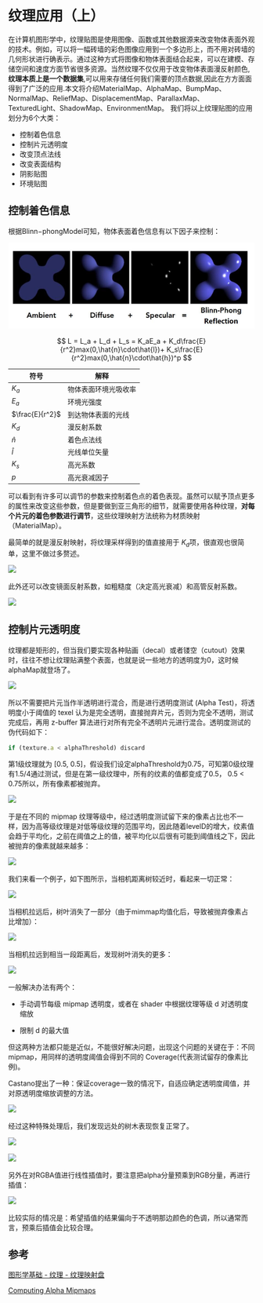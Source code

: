 # 纹理应用（上）

在计算机图形学中，纹理贴图是使用图像、函数或其他数据源来改变物体表面外观的技术。例如，可以将一幅砖墙的彩色图像应用到一个多边形上，而不用对砖墙的几何形状进行确表示。通过这种方式将图像和物体表面结合起来，可以在建模、存储空间和速度方面节省很多资源。当然纹理不仅仅用于改变物体表面漫反射颜色,**纹理本质上是一个数据集**,可以用来存储任何我们需要的顶点数据,因此在方方面面得到了广泛的应用.本文将介绍MaterialMap、AlphaMap、BumpMap、NormalMap、ReliefMap、DisplacementMap、ParallaxMap、TexturedLight、ShadowMap、EnvironmentMap。
我们将以上纹理贴图的应用划分为6个大类：

- 控制着色信息
- 控制片元透明度
- 改变顶点法线
- 改变表面结构
- 阴影贴图
- 环境贴图

## 控制着色信息

根据Blinn−phongModel可知，物体表面着色信息有以下因子来控制：

![](../../\images\graphics-mathematics-basic-32-vector-1.jpg)

$$
L = L_a + L_d + L_s = K_aE_a + K_d\frac{E}{r^2}max(0,\hat{n}\cdot\hat{l})+  K_s\frac{E}{r^2}max(0,\hat{n}\cdot\hat{h})^p
$$

| 符号              | 解释         |
| --------------- | ---------- |
| $K_a$           | 物体表面环境光吸收率 |
| $E_a$           | 环境光强度      |
| $\frac{E}{r^2}$ | 到达物体表面的光线  |
| $K_d$           | 漫反射系数      |
| $\hat{n}$       | 着色点法线      |
| $\hat{l}$       | 光线单位矢量     |
| $K_s$           | 高光系数       |
| $p$             | 高光衰减因子     |

可以看到有许多可以调节的参数来控制着色点的着色表现。虽然可以赋予顶点更多的属性来改变这些参数，但是要做到亚三角形的细节，就需要使用各种纹理，**对每个片元的着色参数进行调节**，这些纹理映射方法统称为材质映射（MaterialMap）。

最简单的就是漫反射映射，将纹理采样得到的值直接用于 $K_d$ ​项，很直观也很简单，这里不做过多赘述。

![](C:\Users\Administrator\Desktop\docs\images\graphics-mathematics-basic-32-vector-2.jpg)

此外还可以改变镜面反射系数，如粗糙度（决定高光衰减）和高管反射系数。

![](C:\Users\Administrator\Desktop\docs\images\graphics-mathematics-basic-32-vector-3.jpg)

## 控制片元透明度

纹理都是矩形的，但当我们要实现各种贴画（decal）或者镂空（cutout）效果时，往往不想让纹理贴满整个表面，也就是说一些地方的透明度为0，这时候alphaMap就登场了。

![](C:\Users\Administrator\Desktop\docs\images\graphics-mathematics-basic-32-vector-4.jpg)

所以不需要把片元当作半透明进行混合，而是进行透明度测试 (Alpha Test)，将透明度小于阈值的 texel 认为是完全透明，直接抛弃片元，否则为完全不透明，测试完成后，再用 z-buffer 算法进行对所有完全不透明片元进行混合。透明度测试的伪代码如下：

```js
if (texture.a < alphaThreshold) discard
```

第1级纹理就为 [0.5, 0.5]，假设我们设定alphaThreshold为0.75，可知第0级纹理有1.5/4通过测试，但是在第一级纹理中，所有的纹素的值都变成了0.5， 0.5 < 0.75所以，所有像素都被抛弃。

![](C:\Users\Administrator\Desktop\docs\images\graphics-mathematics-basic-32-vector-5.jpg)

于是在不同的 mipmap 纹理等级中，经过透明度测试留下来的像素占比也不一样，因为高等级纹理是对低等级纹理的范围平均，因此随着levelD的增大，纹素值会趋于平均化，之前在阈值之上的值，被平均化以后很有可能到阈值线之下，因此被抛弃的像素就越来越多：

![](C:\Users\Administrator\Desktop\docs\images\graphics-mathematics-basic-32-vector-6.jpg)

我们来看一个例子，如下图所示，当相机距离树较近时，看起来一切正常：

![](C:\Users\Administrator\Desktop\docs\images\graphics-mathematics-basic-32-vector-7.jpg)

当相机拉远后，树叶消失了一部分（由于mimmap均值化后，导致被抛弃像素占比增加）：

![](C:\Users\Administrator\Desktop\docs\images\graphics-mathematics-basic-32-vector-8.jpg)

当相机拉远到相当一段距离后，发现树叶消失的更多：

![](C:\Users\Administrator\Desktop\docs\images\graphics-mathematics-basic-32-vector-9.jpg)

一般解决办法有两个：

- 手动调节每级 mipmap 透明度，或者在 shader 中根据纹理等级 d 对透明度缩放

- 限制 d 的最大值

但这两种方法都只能是近似，不能很好解决问题，出现这个问题的关键在于：不同 mipmap，用同样的透明度阈值会得到不同的 Coverage(代表测试留存的像素比例)。

Castano提出了一种：保证coverage一致的情况下，自适应确定透明度阈值，并对原透明度缩放调整的方法。

![](C:\Users\Administrator\Desktop\docs\images\graphics-mathematics-basic-32-vector-10.jpg)

经过这种特殊处理后，我们发现远处的树木表现恢复正常了。

![](C:\Users\Administrator\Desktop\docs\images\graphics-mathematics-basic-32-vector-11.jpg)

![](C:\Users\Administrator\Desktop\docs\images\graphics-mathematics-basic-32-vector-12.jpg)

另外在对RGBA值进行线性插值时，要注意把alpha分量预乘到RGB分量，再进行插值：

![](C:\Users\Administrator\Desktop\docs\images\graphics-mathematics-basic-32-vector-13.jpg)

比较实际的情况是：希望插值的结果偏向于不透明那边颜色的色调，所以通常而言，预乘后插值会比较合理。

## 参考

[图形学基础 - 纹理 - 纹理映射盘](https://zhuanlan.zhihu.com/p/370927083)

[Computing Alpha Mipmaps](http://the-witness.net/news/2010/09/computing-alpha-mipmaps/)
